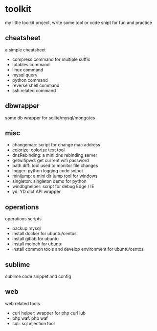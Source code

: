 # toolkit

my little toolkit project, write some tool or code snipt for fun and practice

## cheatsheet

a simple cheatsheet

- compress command for multiple suffix
- iptables command
- linux command
- mysql query
- python command
- reverse shell command
- ssh related command

## dbwrapper

some db wrapper for sqlite/mysql/mongo/es

## misc

- changemac: script for change mac address
- colorize: colorize text tool
- dnsRebinding: a mini dns rebinding server
- getwifipwd: get current wifi password
- path diff: tool used to monitor file changes
- logger: python logging code snipet
- minijump: a mini dir jump tool for windows
- singleton: singleton demo for python
- windbghelper: script for debug Edge / IE
- yd: YD dict API wrapper

## operations

operations scripts

- backup mysql
- install docker for ubuntu/centos
- install gitlab for ubuntu
- install moloch for ubuntu
- install common tools and develop environment for ubuntu/centos

## sublime

sublime code snippet and config

## web

web related tools

- curl helper: wrapper for php curl lub
- php waf: php waf
- sqli: sql injection tool
